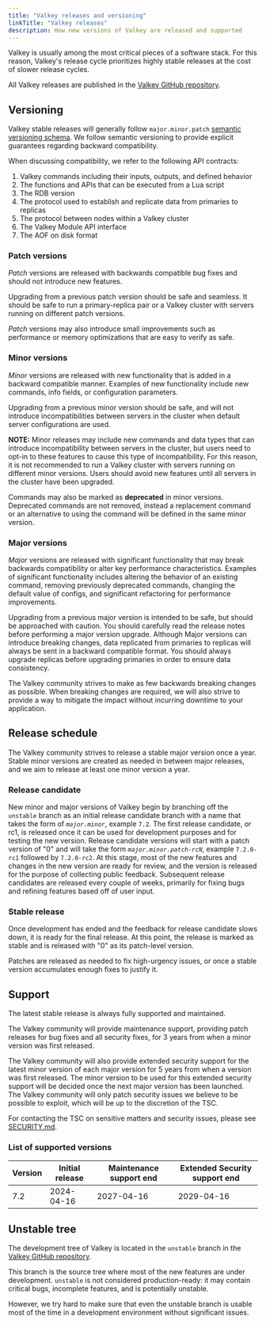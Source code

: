 ```yaml
---
title: "Valkey releases and versioning"
linkTitle: "Valkey releases"
description: How new versions of Valkey are released and supported
---
```


Valkey is usually among the most critical pieces of a software stack.
For this reason, Valkey's release cycle prioritizes highly stable releases at the cost of slower release cycles.

All Valkey releases are published in the [Valkey GitHub repository](https://github.com/valkey-io/valkey/releases).

## Versioning

Valkey stable releases will generally follow `major.minor.patch` [semantic versioning schema](https://semver.org/).
We follow semantic versioning to provide explicit guarantees regarding backward compatibility.

When discussing compatibility, we refer to the following API contracts:

1. Valkey commands including their inputs, outputs, and defined behavior
2. The functions and APIs that can be executed from a Lua script
3. The RDB version
4. The protocol used to establish and replicate data from primaries to replicas
5. The protocol between nodes within a Valkey cluster
6. The Valkey Module API interface
7. The AOF on disk format

### Patch versions

*Patch* versions are released with backwards compatible bug fixes and should not introduce new features.

Upgrading from a previous patch version should be safe and seamless.
It should be safe to run a primary-replica pair or a Valkey cluster with servers running on different patch versions.

*Patch* versions may also introduce small improvements such as performance or memory optimizations that are easy to verify as safe.

### Minor versions

*Minor* versions are released with new functionality that is added in a backward compatible manner.
Examples of new functionality include new commands, info fields, or configuration parameters.

Upgrading from a previous minor version should be safe, and will not introduce incompatibilities between servers in the cluster when default server configurations are used.

**NOTE:** Minor releases may include new commands and data types that can introduce incompatibility between servers in the cluster, but users need to opt-in to these features to cause this type of incompatibility.
For this reason, it is not recommended to run a Valkey cluster with servers running on different minor versions.
Users should avoid new features until all servers in the cluster have been upgraded.

Commands may also be marked as **deprecated** in minor versions.
Deprecated commands are not removed, instead a replacement command or an alternative to using the command will be defined in the same minor version.

### Major versions

*Major* versions are released with significant functionality that may break backwards compatibility or alter key performance characteristics.
Examples of significant functionality includes altering the behavior of an existing command, removing previously deprecated commands, changing the default value of configs, and significant refactoring for performance improvements.

Upgrading from a previous major version is intended to be safe, but should be approached with caution.
You should carefully read the release notes before performing a major version upgrade.
Although Major versions can introduce breaking changes, data replicated from primaries to replicas will always be sent in a backward compatible format.
You should always upgrade replicas before upgrading primaries in order to ensure data consistency.

The Valkey community strives to make as few backwards breaking changes as possible.
When breaking changes are required, we will also strive to provide a way to mitigate the impact without incurring downtime to your application.

## Release schedule

The Valkey community strives to release a stable major version once a year.
Stable minor versions are created as needed in between major releases, and we aim to release at least one minor version a year.

### Release candidate

New minor and major versions of Valkey begin by branching off the `unstable` branch as an initial release candidate branch with a name that takes the form of *`major.minor`*, example `7.2`.
The first release candidate, or rc1, is released once it can be used for development purposes and for testing the new version.
Release candidate versions will start with a patch version of "0" and will take the form *`major.minor.patch-rcN`*, example `7.2.0-rc1` followed by `7.2.0-rc2`.
At this stage, most of the new features and changes in the new version are ready for review, and the version is released for the purpose of collecting public feedback.
Subsequent release candidates are released every couple of weeks, primarily for fixing bugs and refining features based off of user input.

### Stable release

Once development has ended and the feedback for release candidate slows down, it is ready for the final release.
At this point, the release is marked as stable and is released with "0" as its patch-level version.

Patches are released as needed to fix high-urgency issues, or once a stable version accumulates enough fixes to justify it.

## Support

The latest stable release is always fully supported and maintained.

The Valkey community will provide maintenance support, providing patch releases for bug fixes and all security fixes, for 3 years from when a minor version was first released.

The Valkey community will also provide extended security support for the latest minor version of each major version for 5 years from when a version was first released.
The minor version to be used for this extended security support will be decided once the next major version has been launched.
The Valkey community will only patch security issues we believe to be possible to exploit, which will be up to the discretion of the TSC.

For contacting the TSC on sensitive matters and security issues, please see [SECURITY.md](https://github.com/valkey-io/valkey/blob/unstable/SECURITY.md).

### List of supported versions

| Version | Initial release | Maintenance support end | Extended Security support end |
| -- | -- | -- | -- |
| 7.2 | 2024-04-16 | 2027-04-16 | 2029-04-16 |

## Unstable tree

The development tree of Valkey is located in the `unstable` branch in the [Valkey GitHub repository](https://github.com/valkey-io/valkey).

This branch is the source tree where most of the new features are under development.
`unstable` is not considered production-ready: it may contain critical bugs, incomplete features, and is potentially unstable.

However, we try hard to make sure that even the unstable branch is usable most of the time in a development environment without significant issues.